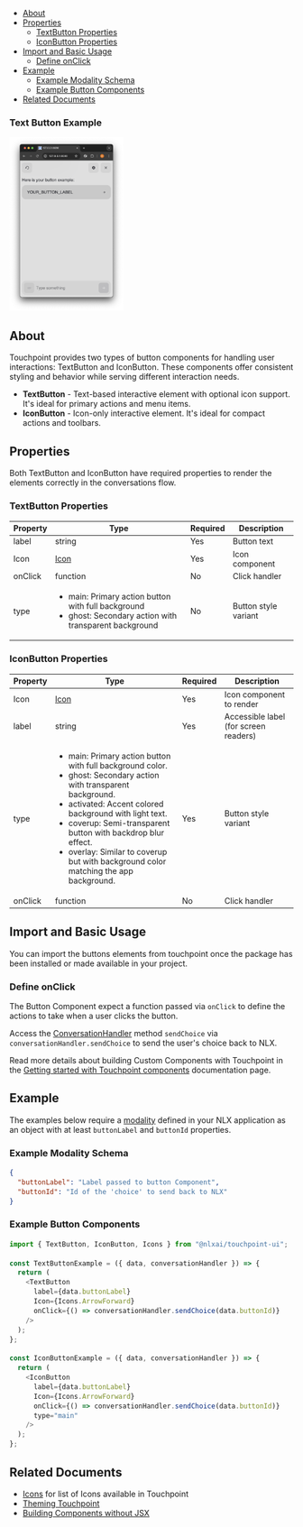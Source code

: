 - [About](#about)
- [Properties](#properties)
  - [TextButton Properties](#textbutton-properties)
  - [IconButton Properties](#iconbutton-properties)
- [Import and Basic Usage](#import-and-basic-usage)
  - [Define onClick](#define-onclick)
- [Example](#example)
  - [Example Modality Schema](#example-modality-schema)
  - [Example Button Components](#example-button-components)
- [Related Documents](#related-documents)

### Text Button Example

<img src="/images/Touchpoint-Text-Button.png" alt="Text Button with Left Arrow Icon" style="max-width: 40%;">

## About

Touchpoint provides two types of button components for handling user interactions: TextButton and IconButton. These components offer consistent styling and behavior while serving different interaction needs.

- **TextButton** - Text-based interactive element with optional icon support. It's ideal for primary actions and menu items.
- **IconButton** - Icon-only interactive element. It's ideal for compact actions and toolbars.

## Properties

Both TextButton and IconButton have required properties to render the elements correctly in the conversations flow.

### TextButton Properties

| Property | Type                                                                                                                           | Required | Description          |
| -------- | ------------------------------------------------------------------------------------------------------------------------------ | -------- | -------------------- |
| label    | string                                                                                                                         | Yes      | Button text          |
| Icon     | [Icon](/touchpoint-Icons)                                                                                                      | Yes      | Icon component       |
| onClick  | function                                                                                                                       | No       | Click handler        |
| type     | <ul><li>main: Primary action button with full background</li><li>ghost: Secondary action with transparent background</li></ul> | No       | Button style variant |

### IconButton Properties

| Property | Type                                                                                                                                                                                                                                                                                                                                                                | Required | Description                           |
| -------- | ------------------------------------------------------------------------------------------------------------------------------------------------------------------------------------------------------------------------------------------------------------------------------------------------------------------------------------------------------------------- | -------- | ------------------------------------- |
| Icon     | [Icon](/touchpoint-Icons)                                                                                                                                                                                                                                                                                                                                           | Yes      | Icon component to render              |
| label    | string                                                                                                                                                                                                                                                                                                                                                              | Yes      | Accessible label (for screen readers) |
| type     | <ul><li>main: Primary action button with full background color.</li><li>ghost: Secondary action with transparent background.</li><li>activated: Accent colored background with light text.</li><li>coverup: Semi-transparent button with backdrop blur effect.</li><li>overlay: Similar to coverup but with background color matching the app background.</li></ul> | Yes      | Button style variant                  |
| onClick  | function                                                                                                                                                                                                                                                                                                                                                            | No       | Click handler                         |

## Import and Basic Usage

You can import the buttons elements from touchpoint once the package has been installed or made available in your project.

### Define onClick

The Button Component expect a function passed via `onClick` to define the actions to take when a user clicks the button.

Access the [ConversationHandler](/headless-api-reference#interface-conversationhandler) method `sendChoice` via `conversationHandler.sendChoice` to send the user's choice back to NLX.

Read more details about building Custom Components with Touchpoint in the [Getting started with Touchpoint components](/guide-building-custom-components) documentation page.

## Example

The examples below require a [modality](https://docs.studio.nlx.ai/1-build/resources/modalities) defined in your NLX application as an object with at least `buttonLabel` and `buttonId` properties.

### Example Modality Schema

```json
{
  "buttonLabel": "Label passed to button Component",
  "buttonId": "Id of the 'choice' to send back to NLX"
}
```

### Example Button Components

```javascript
import { TextButton, IconButton, Icons } from "@nlxai/touchpoint-ui";

const TextButtonExample = ({ data, conversationHandler }) => {
  return (
    <TextButton
      label={data.buttonLabel}
      Icon={Icons.ArrowForward}
      onClick={() => conversationHandler.sendChoice(data.buttonId)}
    />
  );
};

const IconButtonExample = ({ data, conversationHandler }) => {
  return (
    <IconButton
      label={data.buttonLabel}
      Icon={Icons.ArrowForward}
      onClick={() => conversationHandler.sendChoice(data.buttonId)}
      type="main"
    />
  );
};
```

## Related Documents

- [Icons](/touchpoint-Icons) for list of Icons available in Touchpoint
- [Theming Touchpoint](/touchpoint-ui-theming)
- [Building Components without JSX](/guide-building-custom-components#building-html-components-without-transpiling)
